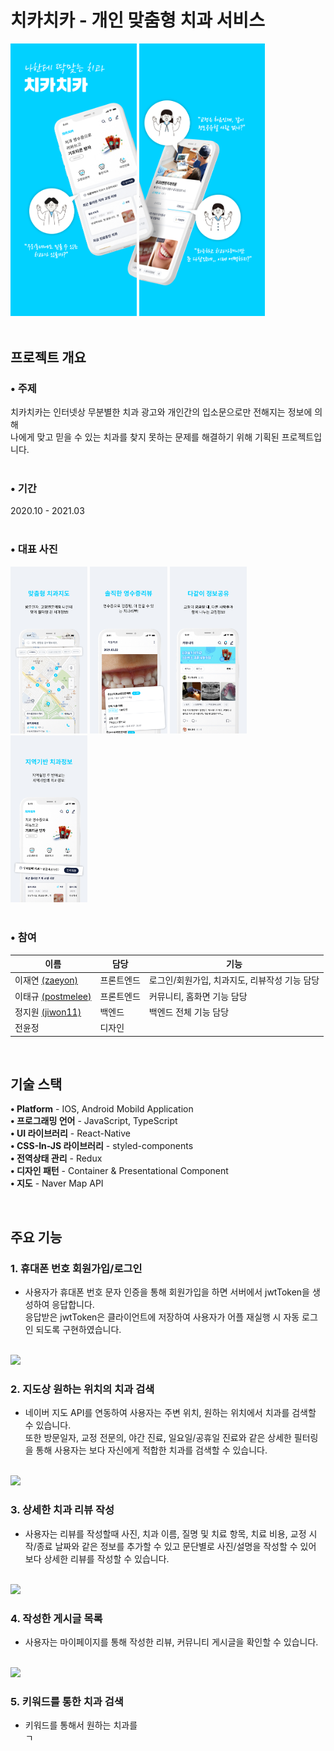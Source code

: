 # 치카치카 - 개인 맞춤형 치과 서비스
<div align="left">
<img width="40%" src="./src/Assets/Images/pages/소개.jpg"/>
<img width="40%" src="./src/Assets/Images/pages/소개2.jpg"/>
</div>
</br>

## 프로젝트 개요
### • 주제
치카치카는 인터넷상 무분별한 치과 광고와 개인간의 입소문으로만 전해지는 정보에 의해 </br>
나에게 맞고 믿을 수 있는 치과를 찾지 못하는 문제를 해결하기 위해 기획된 프로젝트입니다.</br>
</br>
### • 기간
2020.10 - 2021.03
</br>
</br>

### • 대표 사진
<div>
<img width="24.5%" src="./src/Assets/Images/pages/맞춤형치과지도.jpg"/>
<img width="24.5%" src="./src/Assets/Images/pages/영수증리뷰.jpg"/>
<img width="24.5%" src="./src/Assets/Images/pages/정보공유.jpg"/>
<img width="24.5%" src="./src/Assets/Images/pages/지역기반치과정보.jpg"/>
</div>
</br>

### • 참여
|이름|담당|기능|
|----|---|---|
|이재연 [(zaeyon)](github.com/zaeyon)|프론트엔드|로그인/회원가입, 치과지도, 리뷰작성 기능 담당|
|이태규 [(postmelee)](github.com/postmelee)|프론트엔드|커뮤니티, 홈화면 기능 담당|
|정지원 [(jiwon11)](https://github.com/jiwon11)|백엔드|백엔드 전체 기능 담당|
|전윤정|디자인||
<br/>

## 기술 스택

<b>• Platform</b> - IOS, Android Mobild Application </br>
<b>• 프로그래밍 언어</b> - JavaScript, TypeScript </br>
<b>• UI 라이브러리</b> - React-Native </br>
<b>• CSS-In-JS 라이브러리</b> - styled-components </br>
<b>• 전역상태 관리</b> - Redux </br>
<b>• 디자인 패턴</b> - Container & Presentational Component </br>
<b>• 지도</b> - Naver Map API

<br/>

## 주요 기능
### 1. 휴대폰 번호 회원가입/로그인
- 사용자가 휴대폰 번호 문자 인증을 통해 회원가입을 하면 서버에서 jwtToken을 생성하여 응답합니다. </br>
응답받은 jwtToken은 클라이언트에 저장하여 사용자가 어플 재실행 시 자동 로그인 되도록 구현하였습니다. </br>
<br/>
<img width="30%" src="https://user-images.githubusercontent.com/49143255/239903233-d5945c64-1bf0-4071-9e84-353878f53b36.gif"/>
<br/>


### 2. 지도상 원하는 위치의 치과 검색
- 네이버 지도 API를 연동하여 사용자는 주변 위치, 원하는 위치에서 치과를 검색할 수 있습니다. </br>
또한 방문일자, 교정 전문의, 야간 진료, 일요일/공휴일 진료와 같은 상세한 필터링을 통해 사용자는 보다 자신에게 적합한 치과를 검색할 수 있습니다.

<br/>
<img width="30%" src="https://user-images.githubusercontent.com/49143255/239910004-b8eeb8e0-d562-432f-bae5-3ca4e768ace8.gif"/>
<br/>


### 3. 상세한 치과 리뷰 작성
- 사용자는 리뷰를 작성할때 사진, 치과 이름, 질명 및 치료 항목, 치료 비용, 교정 시작/종료 날짜와 같은 정보를 추가할 수 있고 문단별로 사진/설명을 작성할 수 있어 보다 상세한 리뷰를 작성할 수 있습니다.

<br/>
<img width="30%" src="https://user-images.githubusercontent.com/49143255/239927504-834c4deb-d8c0-43c0-8383-d2aaede23d9c.gif"/>
<br/>

### 4. 작성한 게시글 목록
- 사용자는 마이페이지를 통해 작성한 리뷰, 커뮤니티 게시글을 확인할 수 있습니다.

<br/>
<img width="30%" src="https://user-images.githubusercontent.com/49143255/239927671-1e839eda-159e-49bb-9c09-45b96f79ac8c.gif"/>
<br/>

### 5. 키워드를 통한 치과 검색 
- 키워드를 통해서 원하는 치과를 
<br/>ㄱ




